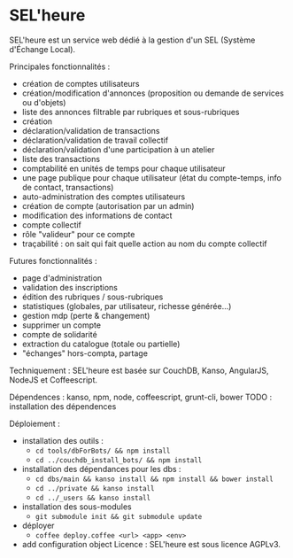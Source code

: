 SEL'heure
========

SEL'heure est un service web dédié à la gestion d'un SEL (Système d'Échange Local).

Principales fonctionnalités :
- création de comptes utilisateurs
- création/modification d'annonces (proposition ou demande de services ou d'objets)
- liste des annonces filtrable par rubriques et sous-rubriques
- création
- déclaration/validation de transactions
- déclaration/validation de travail collectif
- déclaration/validation d'une participation à un atelier
- liste des transactions
- comptabilité en unités de temps pour chaque utilisateur
- une page publique pour chaque utilisateur (état du compte-temps, info de contact, transactions)
- auto-administration des comptes utilisateurs
 - création de compte (autorisation par un admin)
 - modification des informations de contact
- compte collectif
 - rôle "valideur" pour ce compte
 - traçabilité : on sait qui fait quelle action au nom du compte collectif

Futures fonctionnalités :
- page d'administration
 - validation des inscriptions
 - édition des rubriques / sous-rubriques
- statistiques (globales, par utilisateur, richesse générée...)
- gestion mdp (perte & changement)
- supprimer un compte
- compte de solidarité
- extraction du catalogue (totale ou partielle)
- "échanges" hors-compta, partage


Techniquement :
SEL'heure est basée sur CouchDB, Kanso, AngularJS, NodeJS et Coffeescript.

Dépendences : kanso, npm, node, coffeescript, grunt-cli, bower
TODO : installation des dépendences

Déploiement :
 - installation des outils :
    - `cd tools/dbForBots/ && npm install`
    - `cd ../couchdb_install_bots/ && npm install`
  - installation des dépendances pour les dbs :
    - `cd dbs/main && kanso install && npm install && bower install`
    - `cd ../private && kanso install`
    - `cd ../_users && kanso install`
  - installation des sous-modules
    - `git submodule init && git submodule update`
  - déployer
    - `coffee deploy.coffee <url> <app> <env>`
  - add configuration object
Licence :
SEL'heure est sous licence AGPLv3.
